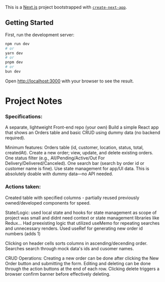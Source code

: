 This is a [Next.js](https://nextjs.org) project bootstrapped with [`create-next-app`](https://nextjs.org/docs/app/api-reference/cli/create-next-app).

## Getting Started

First, run the development server:

```bash
npm run dev
# or
yarn dev
# or
pnpm dev
# or
bun dev
```

Open [http://localhost:3000](http://localhost:3000) with your browser to see the result.

# Project Notes

### Specifications:

A separate, lightweight Front-end repo (your own)
Build a simple React app that shows an Orders table and basic CRUD using dummy data (no backend required).

Minimum features:
Orders table (id, customer, location, status, total, createdAt).
Create a new order; view, update, and delete existing orders.
One status filter (e.g., All/Pending/Active/Out For Delivery/Delivered/Canceled).
One search bar (search by order id or customer name is fine).
Use state management for app/UI data.
This is absolutely doable with dummy data—no API needed.

### Actions taken:

Created table with specified columns - partially reused previously owned/developed components for speed.

State/Logic: used local state and hooks for state management as scope of project was small and didnt need context or state management libraries like Redux...
Had preexisting logic that utilized useMemo for repeating searches and unnecessary renders.
Used useRef for generating new order id numbers (adds 1)

Clicking on header cells sorts columns in ascending/decending order.
Searches search through mock data's ids and cusomer names.

CRUD Operations:
Creating a new order can be done after clicking the New Order button and submitting the form.
Editing and deleting can be done through the action buttons at the end of each row.
Clicking delete triggers a browser confirm banner before effectively deleting.
